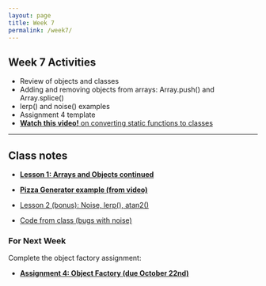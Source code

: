 ```yaml
---
layout: page
title: Week 7
permalink: /week7/
---
```


## Week 7 Activities

- Review of objects and classes
- Adding and removing objects from arrays: Array.push() and Array.splice()
- lerp() and noise() examples
- Assignment 4 template
- [**Watch this video!** on converting static functions to classes](https://www.dropbox.com/scl/fi/bm0d4q30z7w4wgb0p3lry/PizzaClass.mov?rlkey=h97dnqmlu2242aimf8qgj2cb1&dl=0)

---

## Class notes

- **[Lesson 1: Arrays and Objects continued](https://openprocessing.org/sketch/2045333)**
- **[Pizza Generator example (from video)](https://openprocessing.org/sketch/2410241)**
- [Lesson 2 (bonus): Noise, lerp(), atan2()](https://openprocessing.org/sketch/2055334)

- [Code from class (bugs with noise)](https://github.com/craigfahner/CC2025-cef9489/blob/main/week7/sketch.js)


### For Next Week

Complete the object factory assignment:

- **[Assignment 4: Object Factory (due October 22nd)](./assignment4/)**